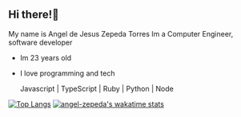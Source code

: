 ## Hi there!🚀
My name is Angel de Jesus Zepeda Torres
Im a Computer Engineer, software developer

- Im 23 years old
- I love programming and tech

  Javascript | TypeScript | Ruby | Python | Node

[![Top Langs](https://github-readme-stats.vercel.app/api/top-langs/?username=angel-zepeda&langs_count=8)](https://github.com/angel-zepeda)
[![angel-zepeda's wakatime stats](https://github-readme-stats.vercel.app/api/wakatime?username=angel-zepeda)](https://github.com/angel-zepeda)
